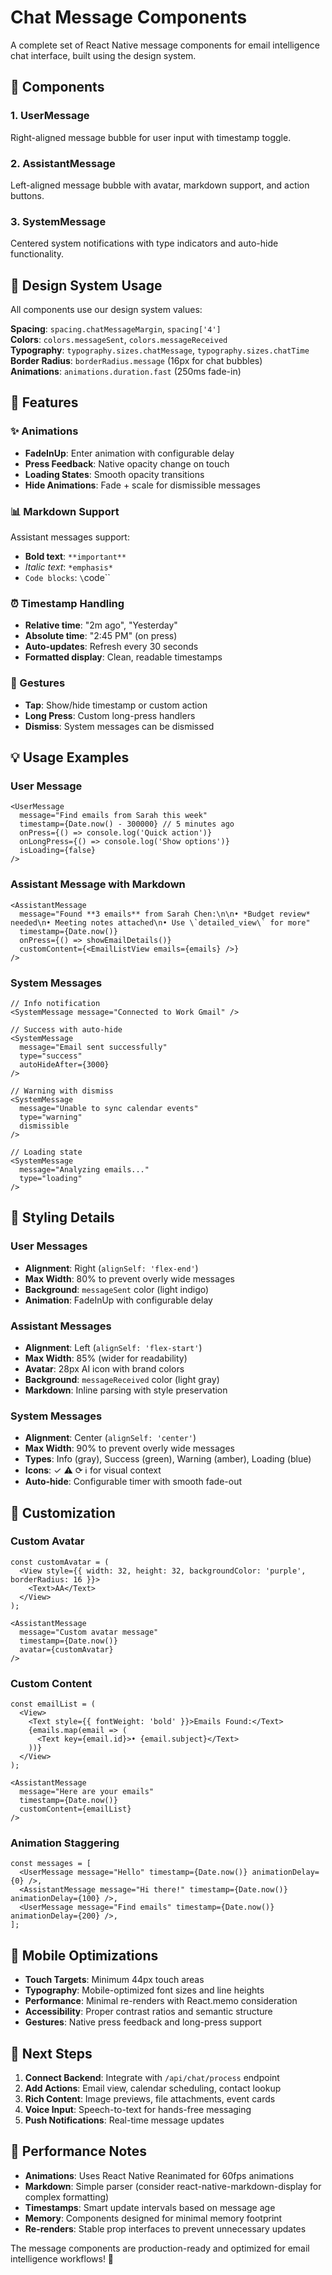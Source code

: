 # Chat Message Components

A complete set of React Native message components for email intelligence chat interface, built using the design system.

## 📱 Components

### 1. UserMessage
Right-aligned message bubble for user input with timestamp toggle.

### 2. AssistantMessage  
Left-aligned message bubble with avatar, markdown support, and action buttons.

### 3. SystemMessage
Centered system notifications with type indicators and auto-hide functionality.

## 🎨 Design System Usage

All components use our design system values:

**Spacing**: `spacing.chatMessageMargin`, `spacing['4']`  
**Colors**: `colors.messageSent`, `colors.messageReceived`  
**Typography**: `typography.sizes.chatMessage`, `typography.sizes.chatTime`  
**Border Radius**: `borderRadius.message` (16px for chat bubbles)  
**Animations**: `animations.duration.fast` (250ms fade-in)

## 🚀 Features

### ✨ Animations
- **FadeInUp**: Enter animation with configurable delay
- **Press Feedback**: Native opacity change on touch
- **Loading States**: Smooth opacity transitions
- **Hide Animations**: Fade + scale for dismissible messages

### 📊 Markdown Support
Assistant messages support:
- **Bold text**: `**important**`
- *Italic text*: `*emphasis*`
- `Code blocks`: `\`code\``

### ⏰ Timestamp Handling
- **Relative time**: "2m ago", "Yesterday"
- **Absolute time**: "2:45 PM" (on press)
- **Auto-updates**: Refresh every 30 seconds
- **Formatted display**: Clean, readable timestamps

### 🎯 Gestures
- **Tap**: Show/hide timestamp or custom action
- **Long Press**: Custom long-press handlers
- **Dismiss**: System messages can be dismissed

## 💡 Usage Examples

### User Message
```tsx
<UserMessage
  message="Find emails from Sarah this week"
  timestamp={Date.now() - 300000} // 5 minutes ago
  onPress={() => console.log('Quick action')}
  onLongPress={() => console.log('Show options')}
  isLoading={false}
/>
```

### Assistant Message with Markdown
```tsx
<AssistantMessage
  message="Found **3 emails** from Sarah Chen:\n\n• *Budget review* needed\n• Meeting notes attached\n• Use \`detailed_view\` for more"
  timestamp={Date.now()}
  onPress={() => showEmailDetails()}
  customContent={<EmailListView emails={emails} />}
/>
```

### System Messages
```tsx
// Info notification
<SystemMessage message="Connected to Work Gmail" />

// Success with auto-hide
<SystemMessage 
  message="Email sent successfully" 
  type="success" 
  autoHideAfter={3000}
/>

// Warning with dismiss
<SystemMessage 
  message="Unable to sync calendar events" 
  type="warning"
  dismissible 
/>

// Loading state
<SystemMessage 
  message="Analyzing emails..." 
  type="loading"
/>
```

## 🎨 Styling Details

### User Messages
- **Alignment**: Right (`alignSelf: 'flex-end'`)
- **Max Width**: 80% to prevent overly wide messages
- **Background**: `messageSent` color (light indigo)
- **Animation**: FadeInUp with configurable delay

### Assistant Messages  
- **Alignment**: Left (`alignSelf: 'flex-start'`)
- **Max Width**: 85% (wider for readability)
- **Avatar**: 28px AI icon with brand colors
- **Background**: `messageReceived` color (light gray)
- **Markdown**: Inline parsing with style preservation

### System Messages
- **Alignment**: Center (`alignSelf: 'center'`)
- **Max Width**: 90% to prevent overly wide messages
- **Types**: Info (gray), Success (green), Warning (amber), Loading (blue)
- **Icons**: ✓ ⚠ ⟳ ℹ for visual context
- **Auto-hide**: Configurable timer with smooth fade-out

## 🔧 Customization

### Custom Avatar
```tsx
const customAvatar = (
  <View style={{ width: 32, height: 32, backgroundColor: 'purple', borderRadius: 16 }}>
    <Text>AA</Text>
  </View>
);

<AssistantMessage
  message="Custom avatar message"
  timestamp={Date.now()}
  avatar={customAvatar}
/>
```

### Custom Content
```tsx
const emailList = (
  <View>
    <Text style={{ fontWeight: 'bold' }}>Emails Found:</Text>
    {emails.map(email => (
      <Text key={email.id}>• {email.subject}</Text>
    ))}
  </View>
);

<AssistantMessage
  message="Here are your emails"
  timestamp={Date.now()}
  customContent={emailList}
/>
```

### Animation Staggering
```tsx
const messages = [
  <UserMessage message="Hello" timestamp={Date.now()} animationDelay={0} />,
  <AssistantMessage message="Hi there!" timestamp={Date.now()} animationDelay={100} />,
  <UserMessage message="Find emails" timestamp={Date.now()} animationDelay={200} />,
];
```

## 📱 Mobile Optimizations

- **Touch Targets**: Minimum 44px touch areas
- **Typography**: Mobile-optimized font sizes and line heights  
- **Performance**: Minimal re-renders with React.memo consideration
- **Accessibility**: Proper contrast ratios and semantic structure
- **Gestures**: Native press feedback and long-press support

## 🚀 Next Steps

1. **Connect Backend**: Integrate with `/api/chat/process` endpoint
2. **Add Actions**: Email view, calendar scheduling, contact lookup
3. **Rich Content**: Image previews, file attachments, event cards
4. **Voice Input**: Speech-to-text for hands-free messaging
5. **Push Notifications**: Real-time message updates

## 🎯 Performance Notes

- **Animations**: Uses React Native Reanimated for 60fps animations
- **Markdown**: Simple parser (consider react-native-markdown-display for complex formatting)
- **Timestamps**: Smart update intervals based on message age
- **Memory**: Components designed for minimal memory footprint
- **Re-renders**: Stable prop interfaces to prevent unnecessary updates

The message components are production-ready and optimized for email intelligence workflows! 🚀
